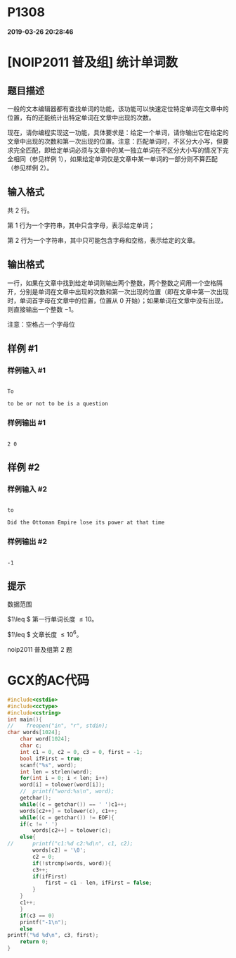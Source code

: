 
# P1308

**2019-03-26 20:28:46**
    
# [NOIP2011 普及组] 统计单词数

## 题目描述

一般的文本编辑器都有查找单词的功能，该功能可以快速定位特定单词在文章中的位置，有的还能统计出特定单词在文章中出现的次数。

现在，请你编程实现这一功能，具体要求是：给定一个单词，请你输出它在给定的文章中出现的次数和第一次出现的位置。注意：匹配单词时，不区分大小写，但要求完全匹配，即给定单词必须与文章中的某一独立单词在不区分大小写的情况下完全相同（参见样例 1），如果给定单词仅是文章中某一单词的一部分则不算匹配（参见样例 2）。

## 输入格式

共 $2$ 行。

第 $1$ 行为一个字符串，其中只含字母，表示给定单词；

第 $2$ 行为一个字符串，其中只可能包含字母和空格，表示给定的文章。

## 输出格式

一行，如果在文章中找到给定单词则输出两个整数，两个整数之间用一个空格隔开，分别是单词在文章中出现的次数和第一次出现的位置（即在文章中第一次出现时，单词首字母在文章中的位置，位置从 $0$ 开始）；如果单词在文章中没有出现，则直接输出一个整数 $-1$。

注意：空格占一个字母位

## 样例 #1

### 样例输入 #1

```
To
to be or not to be is a question
```

### 样例输出 #1

```
2 0
```

## 样例 #2

### 样例输入 #2

```
to
Did the Ottoman Empire lose its power at that time
```

### 样例输出 #2

```
-1
```

## 提示

数据范围

$1\leq $ 第一行单词长度 $\leq10$。

$1\leq $ 文章长度 $\leq10^6$。

noip2011 普及组第 2 题

# GCX的AC代码
```cpp
#include<cstdio>
#include<cctype>
#include<cstring>
int main(){
//    freopen("in", "r", stdin);
char words[1024];
    char word[1024];
    char c;
    int c1 = 0, c2 = 0, c3 = 0, first = -1;
    bool ifFirst = true;
    scanf("%s", word);
    int len = strlen(word);
    for(int i = 0; i < len; i++)
	word[i] = tolower(word[i]);
    //  printf("word:%s\n", word);
    getchar();
    while((c = getchar()) == ' ')c1++;
    words[c2++] = tolower(c), c1++;
    while((c = getchar()) != EOF){
	if(c != ' ')
	    words[c2++] = tolower(c);
	else{
//	    printf("c1:%d c2:%d\n", c1, c2);
	    words[c2] = '\0';
	    c2 = 0;
	    if(!strcmp(words, word)){
		c3++;
		if(ifFirst)
		    first = c1 - len, ifFirst = false;
	    }
	}
	c1++;
    }
    if(c3 == 0)
	printf("-1\n");
    else
printf("%d %d\n", c3, first);
    return 0;
}

```

